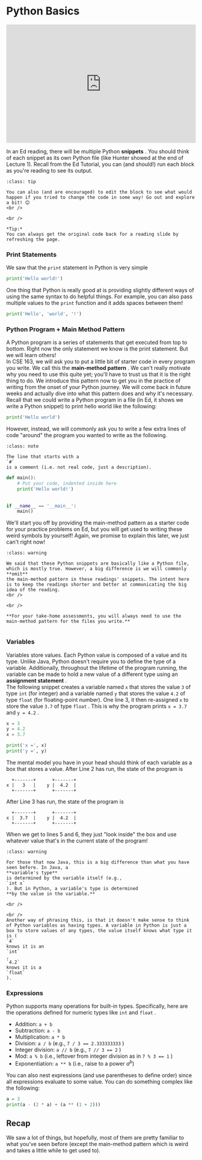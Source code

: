 # Python Basics


<div style="position: relative; padding-bottom: 62.5%; height: 0;">
    <iframe src="https://www.loom.com/embed/fdf9802363e74c8db885031d985be706?sharedAppSource=personal_library" frameborder="0" webkitallowfullscreen mozallowfullscreen allowfullscreen style="position: absolute; top: 0; left: 0; width: 100%; height: 100%;"></iframe>
</div>

In an Ed reading, there will be multiple Python **snippets** . You should think of each snippet as its own Python file (like Hunter showed at the end of Lecture 1). Recall from the Ed Tutorial, you can (and should!) run each block as you're reading to see its output.  

```{admonition} Tip
:class: tip

You can also (and are encouraged) to edit the block to see what would happen if you tried to change the code in some way! Go out and explore a bit! 😊
<br />

<br />

*Tip:*
You can always get the original code back for a reading slide by refreshing the page.

```

###  Print Statements  

We saw that the `print` statement in Python is very simple  
```py
print('Hello world!')
```

One thing that Python is really good at is providing slightly different ways of using the same syntax to do helpful things. For example, you can also pass multiple values to the `print` function and it adds spaces between them!  
```py
print('Hello', 'world', '!')
```

###  Python Program + Main Method Pattern  

A Python program is a series of statements that get executed from top to bottom. Right now the only statement we know is the print statement. But we will learn others!  
In CSE 163, we will ask you to put a little bit of starter code in every program you write. We call this the **main-method pattern** . We can't really motivate why you need to use this quite yet; you'll have to trust us that it is the right thing to do. We introduce this pattern now to get you in the practice of writing from the onset of your Python journey. We will come back in future weeks and actually dive into what this pattern does and why it's necessary.  
Recall that we could write a Python program in a file (in Ed, it shows we write a Python snippet) to print hello world like the following:  
```py
print('Hello world')
```

However, instead, we will commonly ask you to write a few extra lines of code "around" the program you wanted to write as the following.  

```{admonition} Note
:class: note

The line that starts with a
`#`
is a comment (i.e. not real code, just a description).

```

```py
def main():
    # Put your code, indented inside here
    print('Hello world!')
    
    
if __name__ == '__main__':
    main()
```

We'll start you off by providing the main-method pattern as a starter code for your practice problems on Ed, but you will get used to writing these weird symbols by yourself! Again, we promise to explain this later, we just can't right now!  

```{admonition} Warning
:class: warning

We said that these Python snippets are basically like a Python file, which is mostly true. However, a big difference is we will commonly
**omit**
the main-method pattern in these readings' snippets. The intent here is to keep the readings shorter and better at communicating the big idea of the reading.
<br />

<br />

**For your take-home assessments, you will always need to use the main-method pattern for the files you write.**


```

###  Variables  

Variables store values. Each Python value is composed of a value and its type. Unlike Java, Python doesn't require you to define the type of a variable. Additionally, throughout the lifetime of the program running, the variable can be made to hold a new value of a different type using an **assignment statement** .  
The following snippet creates a variable named `x` that stores the value `3` of type `int` (for integer) and a variable named `y` that stores the value `4.2` of type `float` (for floating-point number). One line 3, it then re-assigned `x` to store the value `3.7` of type `float` . This is why the program prints `x = 3.7` and `y = 4.2` .  
```py
x = 3
y = 4.2
x = 3.7

print('x =', x)
print('y =', y)
```

The mental model you have in your head should think of each variable as a box that stores a value. After Line 2 has run, the state of the program is  
```text
  +-------+      +-------+
x |   3   |    y |  4.2  |
  +-------+      +-------+  
````

After Line 3 has run, the state of the program is  
```text
  +-------+      +-------+
x |  3.7  |    y |  4.2  |
  +-------+      +-------+  

````

When we get to lines 5 and 6, they just "look inside" the box and use whatever value that's in the current state of the program!  

```{admonition} Warning
:class: warning

For those that now Java, this is a big difference than what you have seen before. In Java, a
**variable's type**
is determined by the variable itself (e.g.,
`int x`
). But in Python, a variable's type is determined
**by the value in the variable.**

<br />

<br />
Another way of phrasing this, is that it doesn't make sense to think of Python variables as having types. A variable in Python is just a box to store values of any types, the value itself knows what type it is (
`4`
knows it is an
`int`
,
`4.2`
knows it is a
`float`
).

```

###  Expressions  

Python supports many operations for built-in types. Specifically, here are the operations defined for numeric types like `int` and `float` .  
-  Addition:     `a + b`   
-  Subtraction:     `a - b`   
-  Multiplication:     `a * b`   
-  Division:     `a / b`     (e.g.,     `7 / 3 == 2.333333333`     )  
-  Integer division:     `a // b`     (e.g.,     `7 // 3 == 2`     )  
-  Mod:     `a % b`     (i.e., leftover from integer division as in     `7 % 3 == 1`     )  
-  Exponentiation:     `a ** b`     (i.e., raise to a power $a^b$)  

You can also nest expressions (and use parentheses to define order) since all expressions evaluate to some value. You can do something complex like the following:  
```py
a = 3
print(a - (2 * a) + (a ** (1 + 2)))
```

##  Recap  

We saw a lot of things, but hopefully, most of them are pretty familiar to what you've seen before (except the main-method pattern which is weird and takes a little while to get used to).  

